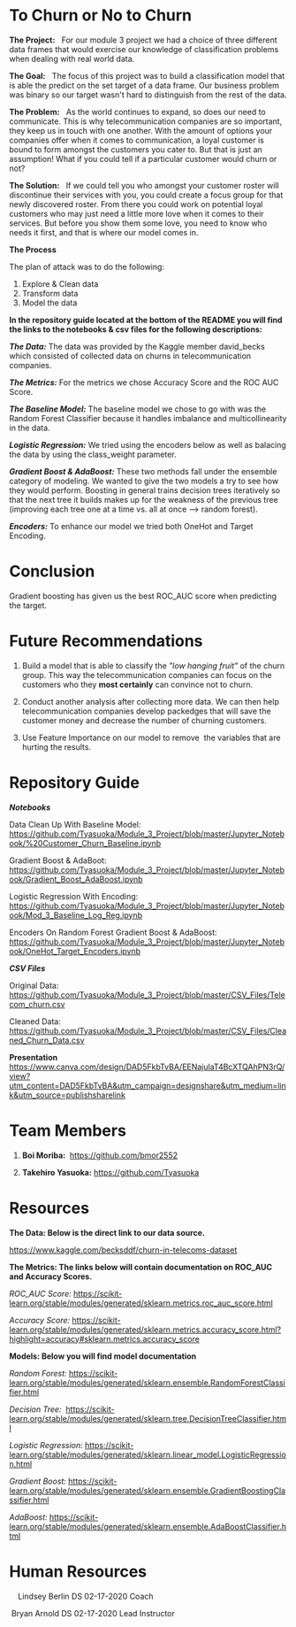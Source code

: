 # To Churn or No to Churn

**The Project:**
  For our module 3 project we had a choice of three different data frames that would exercise our knowledge of classification problems when dealing with real world data.


**The Goal:**
  The focus of this project was to build a classification model that is able the predict on the set target of a data frame. Our business problem was binary so our target wasn't hard to distinguish from the rest of the data. 


**The Problem:**
  As the world continues to expand, so does our need to communicate. This is why telecommunication companies are so important, they keep us in touch with one another. With the amount of options your companies offer when it comes to communication, a loyal customer is bound to form amongst the customers you cater to. But that is just an assumption! What if you could tell if a particular customer would churn or not?


**The Solution:**
   If we could tell you who amongst your customer roster will discontinue their services with you, you could create a focus group for that newly discovered roster. From there you could work on potential loyal customers who may just need a little more love when it comes to their services. But before you show them some love, you need to know who needs it first, and that is where our model comes in.


**The Process**

The plan of attack was to do the following:
1. Explore & Clean data 
2. Transform data 
3. Model the data

**In the repository guide located at the bottom of the README you will find the links to the notebooks & csv files for the following descriptions:**  


***The Data:*** The data was provided by the Kaggle member david_becks which consisted of collected data on churns in telecommunication companies.


***The Metrics:*** For the metrics we chose Accuracy Score and the ROC AUC Score.


***The Baseline Model:*** The baseline model we chose to go with was the Random Forest Classifier because it handles imbalance and multicollinearity in the data. 


***Logistic Regression:*** We tried using the encoders below as well as balacing the data by using the class_weight parameter. 


***Gradient Boost & AdaBoost:***  These two methods fall under the ensemble category of modeling. We wanted to give the two models a try to see how they would perform. Boosting in general trains decision trees iteratively so that the next tree it builds makes up for the weakness of the previous tree (improving each tree one at a time vs. all at once --> random forest).


***Encoders:*** To enhance our model we tried both OneHot and Target Encoding.
  


# Conclusion
Gradient boosting has given us the best ROC_AUC score when predicting the target. 


# Future Recommendations

1. Build a model that is able to classify the *"low hanging fruit"* of the churn group. This way the telecommunication companies can focus on the customers who they **most certainly** can convince not to churn.  

2. Conduct another analysis after collecting more data. We can then help telecommunication companies develop packedges that will save the customer money and decrease the number of churning customers. 

3. Use Feature Importance on our model to remove  the variables that are hurting the results. 


# Repository Guide

***Notebooks***

Data Clean Up With Baseline Model: https://github.com/Tyasuoka/Module_3_Project/blob/master/Jupyter_Notebook/%20Customer_Churn_Baseline.ipynb

Gradient Boost & AdaBoot: https://github.com/Tyasuoka/Module_3_Project/blob/master/Jupyter_Notebook/Gradient_Boost_AdaBoost.ipynb

Logistic Regression With Encoding: 
https://github.com/Tyasuoka/Module_3_Project/blob/master/Jupyter_Notebook/Mod_3_Baseline_Log_Reg.ipynb

Encoders On Random Forest Gradient Boost & AdaBoost: https://github.com/Tyasuoka/Module_3_Project/blob/master/Jupyter_Notebook/OneHot_Target_Encoders.ipynb

***CSV Files***

Original Data: https://github.com/Tyasuoka/Module_3_Project/blob/master/CSV_Files/Telecom_churn.csv

Cleaned Data: https://github.com/Tyasuoka/Module_3_Project/blob/master/CSV_Files/Cleaned_Churn_Data.csv

**Presentation**
https://www.canva.com/design/DAD5FkbTvBA/EENajulaT4BcXTQAhPN3rQ/view?utm_content=DAD5FkbTvBA&utm_campaign=designshare&utm_medium=link&utm_source=publishsharelink


# Team Members 

1. **Boi Moriba:**  https://github.com/bmor2552  

2. **Takehiro Yasuoka:** https://github.com/Tyasuoka


# Resources

**The Data: Below is the direct link to our data source.**

https://www.kaggle.com/becksddf/churn-in-telecoms-dataset


**The Metrics: The links below will contain documentation on ROC_AUC and Accuracy Scores.**
  

*ROC_AUC Score:*  https://scikit-learn.org/stable/modules/generated/sklearn.metrics.roc_auc_score.html
 
 
*Accuracy Score:* https://scikit-learn.org/stable/modules/generated/sklearn.metrics.accuracy_score.html?highlight=accuracy#sklearn.metrics.accuracy_score


**Models: Below you will find model documentation**


*Random Forest:* https://scikit-learn.org/stable/modules/generated/sklearn.ensemble.RandomForestClassifier.html
  
  
*Decision Tree:*  https://scikit-learn.org/stable/modules/generated/sklearn.tree.DecisionTreeClassifier.html
  
  
*Logistic Regression:* https://scikit-learn.org/stable/modules/generated/sklearn.linear_model.LogisticRegression.html 
  
  
*Gradient Boost:* https://scikit-learn.org/stable/modules/generated/sklearn.ensemble.GradientBoostingClassifier.html
  
  
*AdaBoost:* https://scikit-learn.org/stable/modules/generated/sklearn.ensemble.AdaBoostClassifier.html
  
 
 
 # Human Resources 
  
  
 Lindsey Berlin DS 02-17-2020 Coach
  
  
 Bryan Arnold DS 02-17-2020 Lead Instructor
  
  
